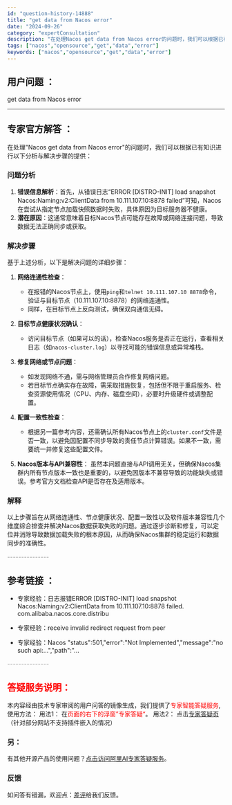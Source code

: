 ```yaml
---
id: "question-history-14888"
title: "get data from Nacos error"
date: "2024-09-26"
category: "expertConsultation"
description: "在处理Nacos get data from Nacos error的问题时，我们可以根据已有知识进行以下分析与解决步骤的提供：### 问题分析1. **错误信息解析**：首先，从错误日志“ERROR [DISTRO-INIT] load snapshot Nacos:Naming:v2:Clien"
tags: ["nacos","opensource","get","data","error"]
keywords: ["nacos","opensource","get","data","error"]
---
```


## 用户问题 ： 
 get data from Nacos error  

---------------
## 专家官方解答 ：

在处理"Nacos get data from Nacos error"的问题时，我们可以根据已有知识进行以下分析与解决步骤的提供：

### 问题分析
1. **错误信息解析**：首先，从错误日志“ERROR [DISTRO-INIT] load snapshot Nacos:Naming:v2:ClientData from 10.111.107.10:8878 failed”可知，Nacos在尝试从指定节点加载快照数据时失败，具体原因为目标服务器不健康。
2. **潜在原因**：这通常意味着目标Nacos节点可能存在故障或网络连接问题，导致数据无法正确同步或获取。

### 解决步骤
基于上述分析，以下是解决问题的详细步骤：

1. **网络连通性检查**：
   - 在报错的Nacos节点上，使用`ping`和`telnet 10.111.107.10 8878`命令，验证与目标节点（10.111.107.10:8878）的网络连通性。
   - 同样，在目标节点上反向测试，确保双向通信无碍。

2. **目标节点健康状况确认**：
   - 访问目标节点（如果可以的话），检查Nacos服务是否正在运行，查看相关日志（如`nacos-cluster.log`）以寻找可能的错误信息或异常堆栈。

3. **修复网络或节点问题**：
   - 如发现网络不通，需与网络管理员合作修复网络问题。
   - 若目标节点确实存在故障，需采取措施恢复，包括但不限于重启服务、检查资源使用情况（CPU、内存、磁盘空间），必要时升级硬件或调整配置。

4. **配置一致性检查**：
   - 根据另一篇参考内容，还需确认所有Nacos节点上的`cluster.conf`文件是否一致，以避免因配置不同步导致的责任节点计算错误。如果不一致，需要统一并修复这些配置文件。

5. **Nacos版本与API兼容性**：
   虽然本问题直接与API调用无关，但确保Nacos集群内所有节点版本一致也是重要的，以避免因版本不兼容导致的功能缺失或错误。参考官方文档检查API是否存在及适用版本。

### 解释
以上步骤旨在从网络连通性、节点健康状况、配置一致性以及软件版本兼容性几个维度综合排查并解决Nacos数据获取失败的问题。通过逐步诊断和修复，可以定位并消除导致数据加载失败的根本原因，从而确保Nacos集群的稳定运行和数据同步的准确性。


<font color="#949494">---------------</font> 


## 参考链接 ：

* 专家经验：日志报错ERROR [DISTRO-INIT] load snapshot Nacos:Naming:v2:ClientData from 10.111.107.10:8878 failed. com.alibaba.nacos.core.distribu 
 
 * 专家经验：receive invalid redirect request from peer 
 
 * 专家经验：Nacos "status":501,"error":"Not Implemented","message":"no such api:...","path":"... 


 <font color="#949494">---------------</font> 
 


## <font color="#FF0000">答疑服务说明：</font> 

本内容经由技术专家审阅的用户问答的镜像生成，我们提供了<font color="#FF0000">专家智能答疑服务</font>,使用方法：
用法1： 在<font color="#FF0000">页面的右下的浮窗”专家答疑“</font>。
用法2： 点击[专家答疑页](https://answer.opensource.alibaba.com/docs/intro)（针对部分网站不支持插件嵌入的情况）
### 另：


有其他开源产品的使用问题？[点击访问阿里AI专家答疑服务](https://answer.opensource.alibaba.com/docs/intro)。
### 反馈
如问答有错漏，欢迎点：[差评](https://ai.nacos.io/user/feedbackByEnhancerGradePOJOID?enhancerGradePOJOId=14911)给我们反馈。
